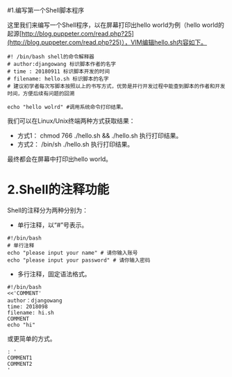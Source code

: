 #1.编写第一个Shell脚本程序

这里我们来编写一个Shell程序，以在屏幕打印出hello world为例（hello world的起源[http://blog.puppeter.com/read.php?25](http://blog.puppeter.com/read.php?25)），VIM编辑hello.sh内容如下。

```
#! /bin/bash shell的命令解释器
# author:djangowang 标识脚本作者的名字
# time : 20180911 标识脚本开发的时间
# filename: hello.sh 标识脚本的名字
# 建议初学者每次写脚本按照以上的书写方式，优势是并行开发过程中能查到脚本的作者和开发时间，方便后续有问题的回溯

echo "hello wolrd" #调用系统命令打印结果。
```

我们可以在Linux/Unix终端两种方式获取结果：

* 方式1： chmod 766 ./hello.sh && ./hello.sh 执行打印结果。
* 方式2： /bin/sh ./hello.sh 执行打印结果。

最终都会在屏幕中打印出hello world。

# 2.Shell的注释功能

Shell的注释分为两种分别为：

* 单行注释，以“\#”号表示。

```
#!/bin/bash
# 单行注释
echo "please input your name" # 请你输入账号
echo "please input your password" # 请你输入密码
```

* 多行注释，固定语法格式。

```
#!/bin/bash
<<'COMMENT'
author：djangowang
time: 2018098
filename: hi.sh
COMMENT
echo "hi"
```

或更简单的方式。

```
: '
COMMENT1
COMMENT2
'
```
